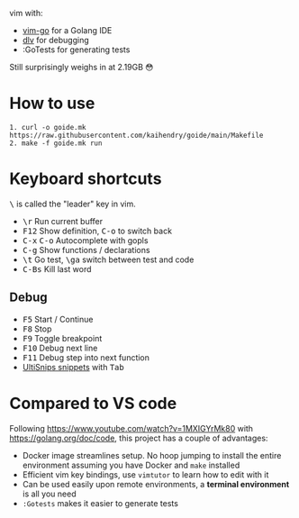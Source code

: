 vim with:

* [vim-go](https://github.com/fatih/vim-go) for a Golang IDE
* [dlv](https://github.com/go-delve/delve) for debugging
* :GoTests for generating tests

Still surprisingly weighs in at 2.19GB 😳

# How to use

	1. curl -o goide.mk https://raw.githubusercontent.com/kaihendry/goide/main/Makefile
	2. make -f goide.mk run

# Keyboard shortcuts

<kbd>\\</kbd> is called the "leader" key in vim.

* <kbd>\r</kbd> Run current buffer
* <kbd>F12</kbd> Show definition, <kbd>C-o</kbd> to switch back
* <kbd>C-x</kbd> <kbd>C-o</kbd> Autocomplete with gopls
* <kbd>C-g</kbd> Show functions / declarations
* <kbd>\t</kbd> Go test, <kbd>\ga</kbd> switch between test and code
* <kbd>C-Bs</kbd> Kill last word

## Debug

* <kbd>F5</kbd> Start / Continue
* <kbd>F8</kbd> Stop
* <kbd>F9</kbd> Toggle breakpoint
* <kbd>F10</kbd> Debug next line
* <kbd>F11</kbd> Debug step into next function
* [UltiSnips snippets](https://github.com/fatih/vim-go/blob/master/gosnippets/UltiSnips/go.snippets) with <kbd>Tab</kbd>

# Compared to VS code

Following https://www.youtube.com/watch?v=1MXIGYrMk80 with
https://golang.org/doc/code, this project has a couple of advantages:

* Docker image streamlines setup. No hoop jumping to install the entire environment assuming you have Docker and `make` installed
* Efficient vim key bindings, use `vimtutor` to learn how to edit with it
* Can be used easily upon remote environments, a **terminal environment** is all you need
* `:Gotests` makes it easier to generate tests
